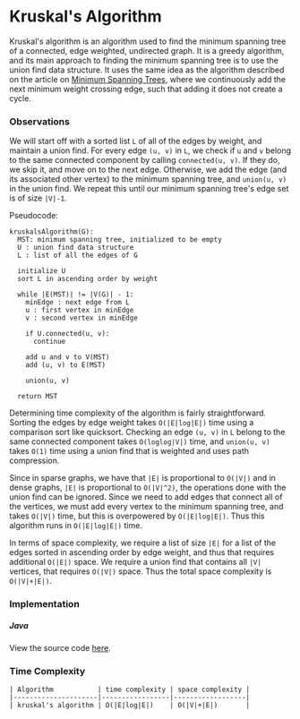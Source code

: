 # Kruskal's Algorithm

Kruskal's algorithm is an algorithm used to find the minimum spanning tree of a connected, edge
weighted, undirected graph. It is a greedy algorithm, and its main approach to finding the 
minimum spanning tree is to use the union find data structure. It uses the same idea as the 
algorithm described on the article on 
[Minimum Spanning Trees](/categories/algorithms/graphs/minimum-spanning-tree), where we 
continuously add the next minimum weight crossing edge, such that adding it does not create a cycle.

### Observations

We will start off with a sorted list `L` of all of the edges by weight, and maintain a union find.
For every edge `(u, v)` in `L`, we check if `u` and `v` belong to the same connected component
by calling `connected(u, v)`. If they do, we skip it, and move on to the next edge. Otherwise, we 
add the edge (and its associated other vertex) to the minimum spanning tree, and `union(u, v)` in 
the union find. We repeat this until our minimum spanning tree's edge set is of size `|V|-1`.

Pseudocode:

```
kruskalsAlgorithm(G):
  MST: minimum spanning tree, initialized to be empty
  U : union find data structure
  L : list of all the edges of G
  
  initialize U
  sort L in ascending order by weight

  while |E(MST)| != |V(G)| - 1:
    minEdge : next edge from L
    u : first vertex in minEdge
    v : second vertex in minEdge

    if U.connected(u, v):
      continue

    add u and v to V(MST)
    add (u, v) to E(MST)

    union(u, v)

  return MST
```

Determining time complexity of the algorithm is fairly straightforward. Sorting the edges by edge
weight takes `O(|E|log|E|)` time using a comparison sort like quicksort. Checking an edge `(u, v)`
in `L` belong to the same connected component takes `O(loglog|V|)` time, and `union(u, v)` takes 
`O(1)` time using a union find that is weighted and uses path compression. 

Since in sparse graphs, we have that `|E|` is proportional to `O(|V|)` and in dense graphs, `|E|`
is proportional to `O(|V|^2)`, the operations done with the union find can be ignored. Since we
need to add edges that connect all of the vertices, we must add every vertex to the minimum 
spanning tree, and takes `O(|V|)` time, but this is overpowered by `O(|E|log|E|)`. Thus this
algorithm runs in `O(|E|log|E|)` time.

In terms of space complexity, we require a list of size `|E|` for a list of the edges sorted in 
ascending order by edge weight, and thus that requires additional `O(|E|)` space. We require a 
union find that contains all `|V|` vertices, that requires `O(|V|)` space. Thus the total space
complexity is `O(|V|+|E|)`.

### Implementation

##### Java

View the source code [here](https://github.com/algorithm-helper/implementations/blob/master/java/com/algorithmhelper/algorithms/graphs/KruskalsAlgorithm.java).

<script src="https://gist.github.com/eliucs/2e20343754b78e51768654c3569976a8.js"></script>

### Time Complexity

```
| Algorithm           | time complexity | space complexity |
|---------------------|-----------------|------------------|
| kruskal's algorithm | O(|E|log|E|)    | O(|V|+|E|)       |
```
